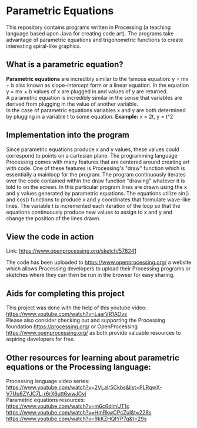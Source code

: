 Parametric Equations
===
This repository contains programs written in Processing (a teaching language based upon Java for creating code art). The programs take advantage of parametric equations and trigonometric functions to create interesting spiral-like graphics.

What is a parametric equation?
---
**Parametric equations** are incredibly similar to the famous equation: y = mx + b also known as slope-intercept form or a linear equation.   In the equation y = mx + b values of x are plugged in and values of y are returned.  
A parametric equation is incredibly similar in the sense that variables are derived from plugging in the value of another variable.  
In the case of parametric equations variables x and y are both determined by plugging in a variable t to some equation.
**Example:** x = 2t, y = t^2

Implementation into the program
---
Since parametric equations produce x and y values, these values could correspond to points on a cartesian plane. The programming language Processing comes with many features that are centered around creating art with code. One of these features is Processing's "draw" function which is essentially a mainloop for the program. The program continuously iterates over the code contained within the draw function "drawing" whatever it is told to on the screen. In this particular program lines are drawn using the x and y values generated by parametric equations. The equations utilize sin() and cos() functions to produce x and y coordinates that formulate wave-like lines. The variable t is incremented each iteration of the loop so that the equations continuously produce new values to assign to x and y and change the position of the lines drawn.

View the code in action
---
Link: https://www.openprocessing.org/sketch/578241

The code has been uploaded to https://www.openprocessing.org/ a website which allows Processing developers to upload their Processing programs or sketches where they can then be run in the browser for easy sharing.

Aids for completing this project
---
This project was done with the help of this youtube video: https://www.youtube.com/watch?v=LaarVR1AOvs  
Please also consider checking out and supporting the Processing foundation https://processing.org/ or OpenProcessing https://www.openprocessing.org/ as both provide valuable resources to aspiring developers for free.  

Other resources for learning about parametric equations or the Processing language:
---
Processing language video series:  
https://www.youtube.com/watch?v=2VLaIr5Ckbs&list=PLRqwX-V7Uu6ZYJC7L-r6rX6utt6wwJCyi  
Parametric equations resources:  
https://www.youtube.com/watch?v=m6c6dlmUT1c  
https://www.youtube.com/watch?v=HmRkwCPcZuI&t=228s  
https://www.youtube.com/watch?v=9kKZHQtYP7g&t=29s
